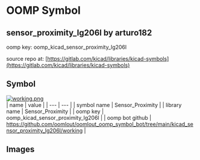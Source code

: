 # OOMP Symbol  
## sensor_proximity_lg206l  by arturo182  
  
oomp key: oomp_kicad_sensor_proximity_lg206l  
  
source repo at: [https://gitlab.com/kicad/libraries/kicad-symbols](https://gitlab.com/kicad/libraries/kicad-symbols)  
## Symbol  
  
[![working.png](working_600.png)](working.png)  
| name | value | 
| --- | --- | 
| symbol name | Sensor_Proximity | 
| library name | Sensor_Proximity | 
| oomp key | oomp_kicad_sensor_proximity_lg206l | 
| oomp bot github | https://github.com/oomlout/oomlout_oomp_symbol_bot/tree/main/kicad_sensor_proximity_lg206l/working | 
## Images  
